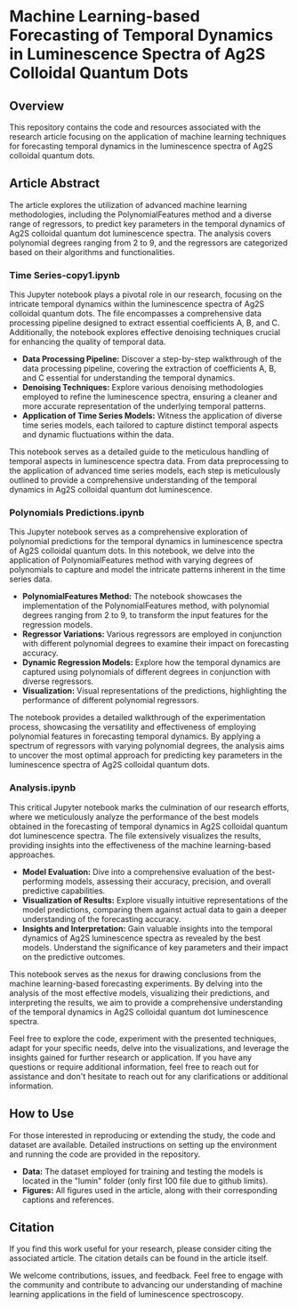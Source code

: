 # Machine Learning-based Forecasting of Temporal Dynamics in Luminescence Spectra of Ag2S Colloidal Quantum Dots

## Overview
This repository contains the code and resources associated with the research article focusing on the application of machine learning techniques for forecasting temporal dynamics in the luminescence spectra of Ag2S colloidal quantum dots.

## Article Abstract
The article explores the utilization of advanced machine learning methodologies, including the PolynomialFeatures method and a diverse range of regressors, to predict key parameters in the temporal dynamics of Ag2S colloidal quantum dot luminescence spectra. The analysis covers polynomial degrees ranging from 2 to 9, and the regressors are categorized based on their algorithms and functionalities.

### Time Series-copy1.ipynb

This Jupyter notebook plays a pivotal role in our research, focusing on the intricate temporal dynamics within the luminescence spectra of Ag2S colloidal quantum dots. The file encompasses a comprehensive data processing pipeline designed to extract essential coefficients A, B, and C. Additionally, the notebook explores effective denoising techniques crucial for enhancing the quality of temporal data.

- **Data Processing Pipeline:** Discover a step-by-step walkthrough of the data processing pipeline, covering the extraction of coefficients A, B, and C essential for understanding the temporal dynamics.
- **Denoising Techniques:** Explore various denoising methodologies employed to refine the luminescence spectra, ensuring a cleaner and more accurate representation of the underlying temporal patterns.
- **Application of Time Series Models:** Witness the application of diverse time series models, each tailored to capture distinct temporal aspects and dynamic fluctuations within the data.

This notebook serves as a detailed guide to the meticulous handling of temporal aspects in luminescence spectra data. From data preprocessing to the application of advanced time series models, each step is meticulously outlined to provide a comprehensive understanding of the temporal dynamics in Ag2S colloidal quantum dot luminescence.

### Polynomials Predictions.ipynb

This Jupyter notebook serves as a comprehensive exploration of polynomial predictions for the temporal dynamics in luminescence spectra of Ag2S colloidal quantum dots. In this notebook, we delve into the application of PolynomialFeatures method with varying degrees of polynomials to capture and model the intricate patterns inherent in the time series data.
- **PolynomialFeatures Method:** The notebook showcases the implementation of the PolynomialFeatures method, with polynomial degrees ranging from 2 to 9, to transform the input features for the regression models.
- **Regressor Variations:** Various regressors are employed in conjunction with different polynomial degrees to examine their impact on forecasting accuracy.
- **Dynamic Regression Models:** Explore how the temporal dynamics are captured using polynomials of different degrees in conjunction with diverse regressors.
- **Visualization:** Visual representations of the predictions, highlighting the performance of different polynomial regressors.

The notebook provides a detailed walkthrough of the experimentation process, showcasing the versatility and effectiveness of employing polynomial features in forecasting temporal dynamics. By applying a spectrum of regressors with varying polynomial degrees, the analysis aims to uncover the most optimal approach for predicting key parameters in the luminescence spectra of Ag2S colloidal quantum dots.

### Analysis.ipynb

This critical Jupyter notebook marks the culmination of our research efforts, where we meticulously analyze the performance of the best models obtained in the forecasting of temporal dynamics in Ag2S colloidal quantum dot luminescence spectra. The file extensively visualizes the results, providing insights into the effectiveness of the machine learning-based approaches.

- **Model Evaluation:** Dive into a comprehensive evaluation of the best-performing models, assessing their accuracy, precision, and overall predictive capabilities.
- **Visualization of Results:** Explore visually intuitive representations of the model predictions, comparing them against actual data to gain a deeper understanding of the forecasting accuracy.
- **Insights and Interpretation:** Gain valuable insights into the temporal dynamics of Ag2S luminescence spectra as revealed by the best models. Understand the significance of key parameters and their impact on the predictive outcomes.

This notebook serves as the nexus for drawing conclusions from the machine learning-based forecasting experiments. By delving into the analysis of the most effective models, visualizing their predictions, and interpreting the results, we aim to provide a comprehensive understanding of the temporal dynamics in Ag2S colloidal quantum dot luminescence spectra.

Feel free to explore the code, experiment with the presented techniques, adapt for your specific needs, delve into the visualizations, and leverage the insights gained for further research or application. If you have any questions or require additional information, feel free to reach out for assistance and don't hesitate to reach out for any clarifications or additional information.


## How to Use
For those interested in reproducing or extending the study, the code and dataset are available. Detailed instructions on setting up the environment and running the code are provided in the repository.
- **Data:** The dataset employed for training and testing the models is located in the "lumin" folder (only first 100 file due to github limits).
- **Figures:** All figures used in the article, along with their corresponding captions and references.


## Citation
If you find this work useful for your research, please consider citing the associated article. The citation details can be found in the article itself.

We welcome contributions, issues, and feedback. Feel free to engage with the community and contribute to advancing our understanding of machine learning applications in the field of luminescence spectroscopy.
